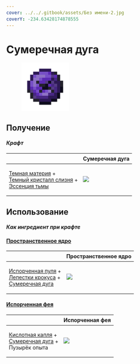 ```yaml
---
cover: ../../.gitbook/assets/Без имени-2.jpg
coverY: -234.63428174878555
---
```


# Сумеречная дуга

<figure><img src="../../.gitbook/assets/dusk_arc_128.png" alt=""><figcaption></figcaption></figure>

## Получение

#### _Крафт_

| ㅤ                                                                                                                                                               |  Сумеречная дуга                         |
| --------------------------------------------------------------------------------------------------------------------------------------------------------------- | ---------------------------------------- |
| <p><a href="dark_matter.md">Темная материя</a> +<br><a href="pink_slime_crystal.md">Темный кристалл слизня</a> +<br><a href="darkness.md">Эссенция тьмы</a></p> | ![](../../.gitbook/assets/dusk\_arc.png) |

## Использование

#### _Как ингредиент при крафте_

#### [Пространственное ядро](spawner_seeker.md)

| ㅤ                                                                                                                                                             |  Пространственное ядро                         |
| ------------------------------------------------------------------------------------------------------------------------------------------------------------- | ---------------------------------------------- |
| <p><a href="corrupted_bullet.md">Испорченная пуля</a> +<br><a href="crocus_petals.md">Лепестки крокуса</a> +<br><a href="dusk_arc.md">Сумеречная дуга</a></p> | ![](../../.gitbook/assets/spawner\_seeker.png) |

#### [Испорченная фея](corrupted_pixie.md)

| ㅤ                                                                                                              |  Испорченная фея                                |
| -------------------------------------------------------------------------------------------------------------- | ----------------------------------------------- |
| <p><a href="acid.md">Кислотная капля</a> +<br><a href="dusk_arc.md">Сумеречная дуга</a> +<br>Пузырёк опыта</p> | ![](../../.gitbook/assets/corrupted\_pixie.png) |

